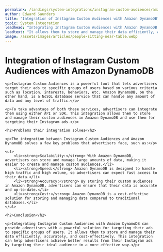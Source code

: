 ```yaml
---
permalink: /landings/system-integrations/instagram-custom-audiences/amazon-dynamodb
author: Edward Saunders
title: "Integration of Instagram Custom Audiences with Amazon DynamoDB"
topic: System Integration
leadhead: "Integrating Instagram Custom Audiences with Amazon DynamoDB can provide advertisers with a powerful solution for targeting their ads to specific groups of users"
leadtext: "It allows them to store and manage their data efficiently, accurately, and cost-effectively. This integration can help advertisers achieve better results from their Instagram ads by targeting their ideal audience in a more effective way."
image: /assets/images/articles/people-sitting-near-table.webp
---
```

<div class="arttext">
	<h1>Integration of Instagram Custom Audiences with Amazon DynamoDB</h1>

	<p>Instagram Custom Audiences is a powerful tool that lets advertisers target their ads to specific groups of users based on various criteria such as location, interests, behaviors, etc. Amazon DynamoDB, on the other hand, is a NoSQL database service that can handle any amount of data and any level of traffic.</p>

	<p>To take advantage of both these services, advertisers can integrate them using either API or SDK. This integration allows them to store and manage their custom audiences in Amazon DynamoDB and use them for targeting their Instagram ads.</p>

	<h2>Problems their integration solves</h2>

	<p>The integration between Instagram Custom Audiences and Amazon DynamoDB solves a few key problems that advertisers face, such as:</p>

	<ul>
		<li><strong>Scalability:</strong> With Amazon DynamoDB, advertisers can store and manage large amounts of data, making it easier to create and manage custom audiences.</li>
		<li><strong>Speed:</strong> Amazon DynamoDB is designed to handle high traffic and high volume, so advertisers can expect fast access to their data.</li>
		<li><strong>Accuracy:</strong> By storing their custom audiences in Amazon DynamoDB, advertisers can ensure that their data is accurate and up-to-date.</li>
		<li><strong>Cost:</strong> Amazon DynamoDB is a cost-effective solution for storing and managing data compared to traditional databases.</li>
	</ul>

	<h2>Conclusion</h2>

	<p>Integrating Instagram Custom Audiences with Amazon DynamoDB can provide advertisers with a powerful solution for targeting their ads to specific groups of users. It allows them to store and manage their data efficiently, accurately, and cost-effectively. This integration can help advertisers achieve better results from their Instagram ads by targeting their ideal audience in a more effective way.</p>

</div>